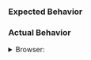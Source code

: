 <!-- Attach a screenshot where applicable -->
### Expected Behavior

### Actual Behavior

<details>
  <summary>Browser: </summary>
  <!-- Enter your Browser information here -->
</details>


<!--
Is your issue for a new theme or language? As of Carbon `3.0.0`, the core Carbon team is no 
longer implementing new themes or languages ourselves, but we are happy to accept PRs to add new ones.

Please see https://github.com/dawnlabs/carbon#a-note-on-adding-themeslanguages for notes on how to do so 😄 
-->

